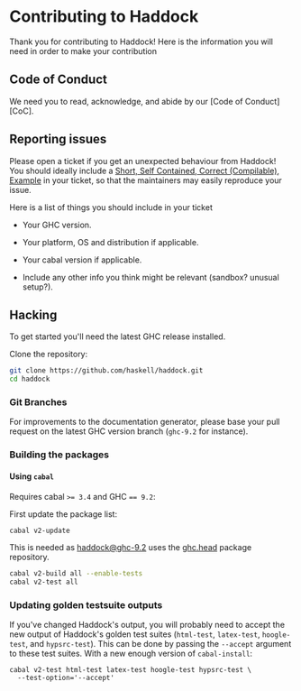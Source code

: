 # Contributing to Haddock

Thank you for contributing to Haddock! Here is the information you will need in
order to make your contribution

## Code of Conduct

We need you to read, acknowledge, and abide by our [Code of Conduct][CoC].

## Reporting issues

Please open a ticket if you get an unexpected behaviour from Haddock!  
You should ideally include a [Short, Self Contained, Correct (Compilable), Example][SSCCE]
in your ticket, so that the maintainers may easily reproduce your issue.

Here is a list of things you should include in your ticket

* Your GHC version.

* Your platform, OS and distribution if applicable.

* Your cabal version if applicable.

* Include any other info you think might be relevant (sandbox? unusual setup?).

## Hacking

To get started you'll need the latest GHC release installed.

Clone the repository:

```bash
git clone https://github.com/haskell/haddock.git
cd haddock
```

### Git Branches

For improvements to the documentation generator,
please base your pull request on the latest GHC version branch
(`ghc-9.2` for instance). 

### Building the packages

#### Using `cabal`

Requires cabal `>= 3.4` and GHC `== 9.2`:

First update the package list:

```bash
cabal v2-update
```

This is needed as haddock@ghc-9.2 uses the
[ghc.head](https://ghc.gitlab.haskell.org/head.hackage/) package repository.

```bash
cabal v2-build all --enable-tests
cabal v2-test all
```

### Updating golden testsuite outputs

If you've changed Haddock's output, you will probably need to accept the new
output of Haddock's golden test suites (`html-test`, `latex-test`,
`hoogle-test`, and `hypsrc-test`). This can be done by passing the `--accept`
argument to these test suites. With a new enough version of `cabal-install`:

```
cabal v2-test html-test latex-test hoogle-test hypsrc-test \
  --test-option='--accept'
```


[SSCCE]: http://sscce.org/
